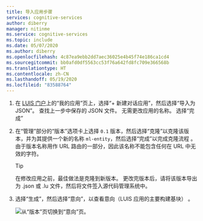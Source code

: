 ```yaml
---
title: 导入应用步骤
services: cognitive-services
author: diberry
manager: nitinme
ms.service: cognitive-services
ms.topic: include
ms.date: 05/07/2020
ms.author: diberry
ms.openlocfilehash: 4c87ea9ebb2dd7aec36025e4b45f74e186ca1cd4
ms.sourcegitcommit: bb0afd0df5563cc53f76a642fd8fc709e366568b
ms.translationtype: HT
ms.contentlocale: zh-CN
ms.lasthandoff: 05/19/2020
ms.locfileid: "83588764"
---
```

1. 在 [LUIS 门户](https://www.luis.ai)上的“我的应用”页上，选择“+ 新建对话应用”，然后选择“导入为 JSON”。 查找上一步中保存的 JSON 文件。 无需更改应用的名称。 选择“完成”

1. 在“管理”部分的“版本”选项卡上选择 `0.1` 版本，然后选择“克隆”以克隆该版本，并为其提供一个新的名称 `ml-entity`，然后选择“完成”以完成克隆流程  。 由于版本名称用作 URL 路由的一部分，因此该名称不能包含任何在 URL 中无效的字符。

    > [!TIP]
    > 在修改应用之前，最佳做法是克隆到新版本。 更改完版本后，请将该版本导出为 .json 或 .lu 文件，然后将文件签入源代码管理系统中。

1. 选择“生成”，然后选择“意向”，以查看意向（LUIS 应用的主要构建基块） 。

    ![从“版本”页切换到“意向”页。](../media/tutorial-machine-learned-entity/new-version-imported-app.png)